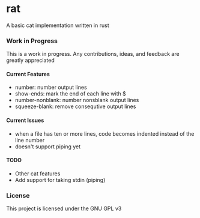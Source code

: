# rat
A basic cat implementation written in rust
### Work in Progress
This is a work in progress. Any contributions, ideas, and feedback are greatly appreciated

#### Current Features
- number: number output lines
- show-ends: mark the end of each line with $
- number-nonblank: number nonsblank output lines
- squeeze-blank: remove consequtive output lines

#### Current Issues
- when a file has ten or more lines, code becomes indented instead of the line number
- doesn't support piping yet


#### TODO
- Other cat features
- Add support for taking stdin (piping)

### License
This project is licensed under the GNU GPL v3
